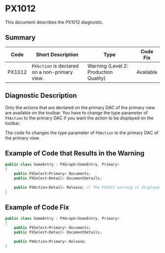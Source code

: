 # PX1012
This document describes the PX1012 diagnostic.

## Summary

| Code   | Short Description                             | Type                                  | Code Fix  | 
| ------ | --------------------------------------------- | ------------------------------------- | --------- | 
| PX1012 | `PXAction` is declared on a non-primary view. | Warning (Level 2: Production Quality) | Available | 

## Diagnostic Description
Only the actions that are declared on the primary DAC of the primary view are available on the toolbar. You have to change the type parameter of `PXAction` to the primary DAC if you want the action to be displayed on the toolbar.

The code fix changes the type parameter of `PXAction` to the primary DAC of the primary view.

## Example of Code that Results in the Warning

```C#
public class SomeEntry : PXGraph<SomeEntry, Primary>
{
    public PXSelect<Primary> Documents;
    public PXSelect<Detail> DocumentDetails;
 
    public PXAction<Detail> Release; // The PX1012 warning is displayed for this line.
}
```

## Example of Code Fix

```C#
public class SomeEntry : PXGraph<SomeEntry, Primary>
{
    public PXSelect<Primary> Documents;
    public PXSelect<Detail> DocumentDetails;
 
    public PXAction<Primary> Release;
}
```